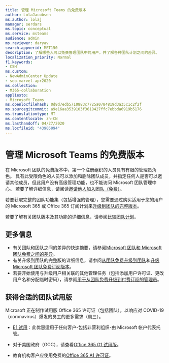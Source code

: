 ```yaml
---
title: 管理 Microsoft Teams 的免费版本
author: LolaJacobsen
ms.author: lolaj
manager: serdars
ms.topic: conceptual
ms.service: msteams
audience: admin
ms.reviewer: daryav
search.appverid: MET150
description: 了解哪些人可以免费管理团队中的用户，并了解各种团队计划之间的差异。
localization_priority: Normal
f1.keywords:
- CSH
ms.custom:
- NewAdminCenter_Update
- seo-marvel-apr2020
ms.collection:
- M365-collaboration
appliesto:
- Microsoft Teams
ms.openlocfilehash: 0d8d7edb5710883c7725a0784819d3a35c1c2f2f
ms.sourcegitcommit: a9e16aa3539103f3618427ffc7ebbda6919b5176
ms.translationtype: MT
ms.contentlocale: zh-CN
ms.lasthandoff: 04/27/2020
ms.locfileid: "43905094"
---
```

<a name="manage-the-free-version-of-microsoft-teams"></a>管理 Microsoft Teams 的免费版本
==========================================

在 Microsoft 团队的免费版本中，第一个注册组织的人员具有有限的管理员角色。 具有此受限角色的人员可以添加和删除团队成员，并指定任何人是否可以邀请其他成员，但此用户没有高级管理功能，也不能访问 Microsoft 团队管理中心。 若要了解详细信息，请阅读[邀请他人加入团队（免费）](https://support.office.com/article/invite-people-to-teams-free-53a9b20c-2ad7-442e-967c-2e9305e96463)。

若要获取完整的团队功能集（包括增强的管理），您需要通过购买适用于您的用户的 Microsoft 365 或 Office 365 订阅计划来[升级到团队的完整版本](upgrade-freemium.md)。 

若要了解有关团队版本及其功能的详细信息，请参阅[比较团队计划](https://products.office.com/microsoft-teams/free)。



## <a name="more-information"></a>更多信息

- 有关团队和团队之间的差异的快速摘要，请参阅[Microsoft 团队和 Microsoft 团队免费之间的差异](https://support.office.com/article/0b69cf39-eb52-49af-b255-60d46fdf8a9c)。 
- 有关升级到团队的完整版的详细信息，请参阅[从团队免费升级到团队](https://support.office.com/article/29475bbd-a34f-4175-9b33-d44430f8ad39)和[升级 Microsoft 团队免费订阅版本](upgrade-freemium.md)。
- 若要开始使用与升级用户相关联的其他管理任务（包括添加用户许可证、更改用户名和分配临时密码），请参阅[用于从团队免费升级到付费订阅的管理员](https://support.office.com/article/75a95e7f-001e-42d0-a787-ae8b992d5a52)。

## <a name="get-the-right-teams-trial"></a>获得合适的团队试用版

Microsoft 正在制作试用版 Office 365 许可证（包括团队），以响应对 COVID-19 （coronavirus）爆发的员工的更多需求（周三）。 

- [E1 试用](e1-trial-license.md)：此优惠适用于任何客户-包括非营利组织-由 Microsoft 帐户代表托管。

- 对于美国政府（GCC），请查看[Office 365 G1 试用版](g1-trial-license.md)。 

- 教育机构客户应使用免费的[Office 365 A1 许可证](https://www.microsoft.com/microsoft-365/academic/compare-office-365-education-plans)。
